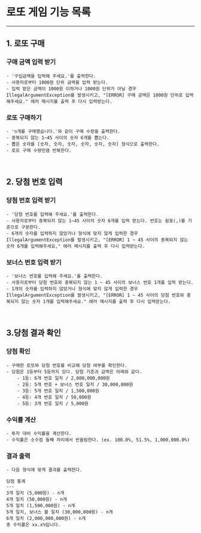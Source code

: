  로또 게임 기능 목록
========
---------------------------------------

## 1. 로또 구매

### 구매 금액 입력 받기 
``````
- '구입금액을 입력해 주세요.'를 출력한다.
- 사용자로부터 1000원 단위 금액을 입력 받는다.
- 입력 받은 금액이 1000원 이하거나 1000원 단위가 아닐 경우 IllegalArgumentException를 발생시키고, "[ERROR] 구매 금액은 1000원 단위로 입력해주세요." 에러 메시지를 출력 후 다시 입력받는다.
``````

### 로또 구매하기
``````
- 'n개를 구매했습니다.'와 같이 구매 수량을 출력한다. 
- 중복되지 않는 1~45 사이의 숫자 6개를 뽑는다.
- 뽑은 숫자를 [숫자, 숫자, 숫자, 숫자, 숫자, 숫자] 형식으로 출력한다.  
- 로또 구매 수량만큼 반복한다.
``````
<br>

## 2. 당첨 번호 입력
### 당첨 번호 입력 받기
```
- '당첨 번호를 입력해 주세요.'를 출력한다.
- 사용자로부터 중복되지 않는 1~45 사이의 숫자 6개를 입력 받는다. 번호는 쉼표(,)를 기준으로 구분한다.
- 6개의 숫자를 입력하지 않았거나 형식에 맞지 않게 입력한 경우 IllegalArgumentException를 발생시키고, "[ERROR] 1 ~ 45 사이의 중복되지 않는 숫자 6개를 입력해주세요," 에러 메시지를 출력 후 다시 입력받는다.
```

### 보너스 번호 입력 받기
```
- '보너스 번호를 입력해 주세요.'를 출력한다.
- 사용자로부터 당첨 번호와 중복되지 않는 1 ~ 45 사이의 보너스 번호 1개를 입력 받는다.
- 1개의 숫자를 입력하지 않았거나 형식에 맞지 않게 입력한 경우 IllegalArgumentException를 발생시키고, "[ERROR] 1 ~ 45 사이의 당첨 번호와 중복되지 않는 숫자 1개를 입력해주세요." 에러 메시지를 출력 후 다시 입력받는다.
```
<br>

## 3.당첨 결과 확인
### 당첨 확인
```
- 구매한 로또와 당첨 번호를 비교해 당첨 여부를 확인한다.
- 당첨은 1등부터 5등까지 있다. 당첨 기준과 금액은 아래와 같다.
    - 1등: 6개 번호 일치 / 2,000,000,000원
    - 2등: 5개 번호 + 보너스 번호 일치 / 30,000,000원
    - 3등: 5개 번호 일치 / 1,500,000원
    - 4등: 4개 번호 일치 / 50,000원
    - 5등: 3개 번호 일치 / 5,000원 
```


### 수익률 계산
```
- 투자 대비 수익률을 계산한다.
- 수익률은 소수점 둘째 자리에서 반올림한다. (ex. 100.0%, 51.5%, 1,000,000.0%)
```

### 결과 출력
```
- 다음 형식에 맞게 결과를 출력한다.

당첨 통계
---
3개 일치 (5,000원) - n개
4개 일치 (50,000원) - n개
5개 일치 (1,500,000원) - n개
5개 일치, 보너스 볼 일치 (30,000,000원) - n개
6개 일치 (2,000,000,000원) - n개
총 수익률은 xx.x%입니다.
```